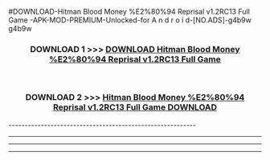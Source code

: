 #DOWNLOAD-Hitman Blood Money %E2%80%94 Reprisal v1.2RC13 Full Game -APK-MOD-PREMIUM-Unlocked-for A n d r o i d-[NO.ADS]-g4b9w g4b9w 



<div align="center">

<h3>DOWNLOAD 1 >>> <a href="https://t.co/FKmqrqFo6t??judul=Hitman Blood Money %E2%80%94 Reprisal v1.2RC13 Full Game ">DOWNLOAD Hitman Blood Money %E2%80%94 Reprisal v1.2RC13 Full Game </a></h3><br>

<h3>DOWNLOAD 2 >>> <a href="https://t.co/FKmqrqFo6t??judul=Hitman Blood Money %E2%80%94 Reprisal v1.2RC13 Full Game ">Hitman Blood Money %E2%80%94 Reprisal v1.2RC13 Full Game  DOWNLOAD </a></h3>

</div>
----------------------------------------------------------

----------------------------------------------------------

----------------------------------------------------------

----------------------------------------------------------



